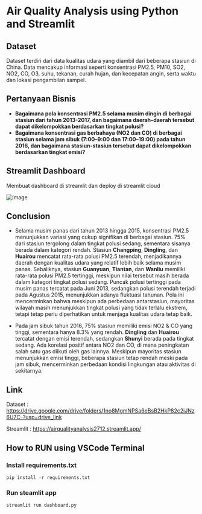 # Air Quality Analysis using Python and Streamlit

## Dataset

Dataset terdiri dari data kualitas udara yang diambil dari beberapa stasiun di China. Data mencakup informasi seperti konsentrasi PM2.5, PM10, SO2, NO2, CO, O3, suhu, tekanan, curah hujan, dan kecepatan angin, serta waktu dan lokasi pengambilan sampel.

## Pertanyaan Bisnis

- **Bagaimana pola konsentrasi PM2.5 selama musim dingin di berbagai stasiun dari tahun 2013-2017, dan bagaimana daerah-daerah tersebut dapat dikelompokkan berdasarkan tingkat polusi?**
- **Bagaimana konsentrasi gas berbahaya (NO2 dan CO) di berbagai stasiun selama jam sibuk (7:00–9:00 dan 17:00–19:00) pada tahun 2016, dan bagaimana stasiun-stasiun tersebut dapat dikelompokkan berdasarkan tingkat emisi?**

## Streamlit Dashboard

Membuat dashboard di streamlit dan deploy di streamlit cloud

![image](https://github.com/user-attachments/assets/388f370b-3c1a-4c26-aab0-6bea01ee9dfa)

## Conclusion

- Selama musim panas dari tahun 2013 hingga 2015, konsentrasi PM2.5 menunjukkan variasi yang cukup signifikan di berbagai stasiun. 75% dari stasiun tergolong dalam tingkat polusi sedang, sementara sisanya berada dalam kategori rendah. Stasiun **Changping**, **Dingling**, dan **Huairou** mencatat rata-rata polusi PM2.5 terendah, menjadikannya daerah dengan kualitas udara yang relatif lebih baik selama musim panas. Sebaliknya, stasiun **Guanyuan**, **Tiantan**, dan **Wanliu** memiliki rata-rata polusi PM2.5 tertinggi, meskipun nilai tersebut masih berada dalam kategori tingkat polusi sedang. Puncak polusi tertinggi pada musim panas tercatat pada Juni 2013, sedangkan polusi terendah terjadi pada Agustus 2015, menunjukkan adanya fluktuasi tahunan. Pola ini mencerminkan bahwa meskipun ada perbedaan antarstasiun, mayoritas wilayah masih menunjukkan tingkat polusi yang tidak terlalu ekstrem, tetapi tetap perlu diperhatikan untuk menjaga kualitas udara tetap baik.

- Pada jam sibuk tahun 2016, 75% stasiun memiliki emisi NO2 & CO yang tinggi, sementara hanya 8.3% yang rendah. **Dingling** dan **Huairou** tercatat dengan emisi terendah, sedangkan **Shunyi** berada pada tingkat sedang. Ada korelasi positif antara NO2 dan CO, di mana peningkatan salah satu gas diikuti oleh gas lainnya. Meskipun mayoritas stasiun menunjukkan emisi tinggi, beberapa stasiun tetap rendah meski pada jam sibuk, mencerminkan perbedaan kondisi lingkungan atau aktivitas di sekitarnya.

## Link

Dataset : https://drive.google.com/drive/folders/1no8MgmNPSa6eBsB2HkP82c2iJNz6U7C-?usp=drive_link

Streamlit : https://airqualityanalysis2712.streamlit.app/

## How to RUN using VSCode Terminal

### Install requirements.txt
```
pip install -r requirements.txt
```

### Run steamlit app
```
streamlit run dashboard.py
```
